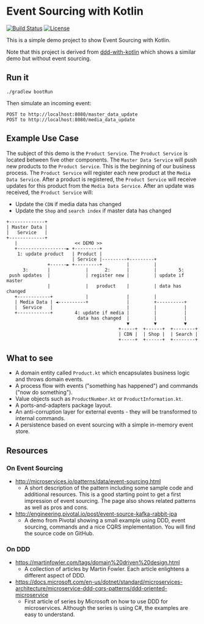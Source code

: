 Event Sourcing with Kotlin
==========================

[![Build Status](https://img.shields.io/travis/bringmeister/event-sourcing-with-kotlin/master.svg)](https://travis-ci.org/bringmeister/event-sourcing-with-kotlin)
[![License](https://img.shields.io/badge/license-MIT-blue.svg)](https://raw.githubusercontent.com/bringmeister/ddd-with-kotlin/master/LICENSE)

This is a simple demo project to show Event Sourcing with Kotlin.

Note that this project is derived from [ddd-with-kotlin](https://github.com/bringmeister/ddd-with-kotlin) which shows a similar demo but without event sourcing.

## Run it

```
./gradlew bootRun
```

Then simulate an incoming event:

```
POST to http://localhost:8080/master_data_update
POST to http://localhost:8080/media_data_update
```

## Example Use Case

The subject of this demo is the `Product Service`.
The `Product Service` is located between five other components.
The `Master Data Service` will push new products to the `Product Service`.
This is the beginning of our business process.
The `Product Service` will register each new product at the `Media Data Service`.
After a product is registered, the `Product Service` will receive updates for this product from the `Media Data Service`. 
After an update was received, the `Product Service` will:
 - Update the `CDN` if media data has changed
 - Update the `Shop` and `search index` if master data has changed

```
+-------------+
| Master Data |
|   Service   |
+-------------+
   |                     << DEMO >>   
   +------------------► +---------+
    1: update product   | Product |
                        | Service |---------+---------+
               +------► +---------+         |         |
      3:       |             |      2:      |         |        5:
 push updates  |             | register new |         | update if master 
               |             |   product    |         | data has changed
   +------------+            |              |         |
   | Media Data | ◄----------+              |         +----------+
   |  Service   |                           |         |          |
   +------------+        4: update if media |         |          |
                          data has changed  |         |          |
                                            ▼         ▼          ▼
                                         +-----+  +------+  +--------+ 
                                         | CDN |  | Shop |  | Search |
                                         +-----+  +------+  +--------+
```

## What to see

- A domain entity called `Product.kt` which encapsulates business logic and throws domain events.
- A process flow with events ("something has happened") and commands ("now do something").
- Value objects such as `ProductNumber.kt` or `ProductInformation.kt`.
- A ports-and-adapters package layout.
- An anti-corruption layer for external events - they will be transformed to internal commands.
- A persistence based on event sourcing with a simple in-memory event store.

## Resources

### On Event Sourcing

- http://microservices.io/patterns/data/event-sourcing.html
  * A short description of the pattern including some sample code and additional resources. 
  This is a good starting point to get a first impression of event sourcing. 
  The page also shows related patterns as well as pros and cons.
- http://engineering.pivotal.io/post/event-source-kafka-rabbit-jpa
  * A demo from Pivotal showing a small example using DDD, event sourcing, commands and a nice CQRS implementation. 
  You will find the source code on GitHub.

### On DDD

- https://martinfowler.com/tags/domain%20driven%20design.html
  * A collection of articles by Martin Fowler. 
    Each article enlightens a different aspect of DDD.
- https://docs.microsoft.com/en-us/dotnet/standard/microservices-architecture/microservice-ddd-cqrs-patterns/ddd-oriented-microservice
  * First article of series by Microsoft on how to use DDD for microservices.
    Although the series is using C#, the examples are easy to understand.    
